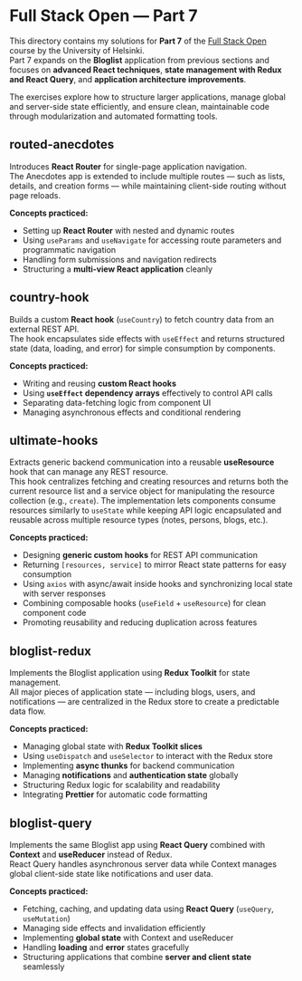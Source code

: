 # Full Stack Open — Part 7  

This directory contains my solutions for **Part 7** of the [Full Stack Open](https://fullstackopen.com/en/) course by the University of Helsinki.  
Part 7 expands on the **Bloglist** application from previous sections and focuses on **advanced React techniques**, **state management with Redux and React Query**, and **application architecture improvements**.  

The exercises explore how to structure larger applications, manage global and server-side state efficiently, and ensure clean, maintainable code through modularization and automated formatting tools.

## routed-anecdotes  

Introduces **React Router** for single-page application navigation.  
The Anecdotes app is extended to include multiple routes — such as lists, details, and creation forms — while maintaining client-side routing without page reloads.  

**Concepts practiced:**  

- Setting up **React Router** with nested and dynamic routes  
- Using `useParams` and `useNavigate` for accessing route parameters and programmatic navigation  
- Handling form submissions and navigation redirects  
- Structuring a **multi-view React application** cleanly  

## country-hook  

Builds a custom **React hook** (`useCountry`) to fetch country data from an external REST API.  
The hook encapsulates side effects with `useEffect` and returns structured state (data, loading, and error) for simple consumption by components.  

**Concepts practiced:**  

- Writing and reusing **custom React hooks**
- Using **`useEffect` dependency arrays** effectively to control API calls  
- Separating data-fetching logic from component UI  
- Managing asynchronous effects and conditional rendering  

## ultimate-hooks  

Extracts generic backend communication into a reusable **useResource** hook that can manage any REST resource.  
This hook centralizes fetching and creating resources and returns both the current resource list and a service object for manipulating the resource collection (e.g., `create`). The implementation lets components consume resources similarly to `useState` while keeping API logic encapsulated and reusable across multiple resource types (notes, persons, blogs, etc.).  

**Concepts practiced:**  

- Designing **generic custom hooks** for REST API communication  
- Returning `[resources, service]` to mirror React state patterns for easy consumption  
- Using `axios` with async/await inside hooks and synchronizing local state with server responses  
- Combining composable hooks (`useField` + `useResource`) for clean component code  
- Promoting reusability and reducing duplication across features  

## bloglist-redux  

Implements the Bloglist application using **Redux Toolkit** for state management.  
All major pieces of application state — including blogs, users, and notifications — are centralized in the Redux store to create a predictable data flow.  

**Concepts practiced:**  

- Managing global state with **Redux Toolkit slices**
- Using `useDispatch` and `useSelector` to interact with the Redux store  
- Implementing **async thunks** for backend communication  
- Managing **notifications** and **authentication state** globally  
- Structuring Redux logic for scalability and readability  
- Integrating **Prettier** for automatic code formatting  

## bloglist-query  

Implements the same Bloglist app using **React Query** combined with **Context** and **useReducer** instead of Redux.  
React Query handles asynchronous server data while Context manages global client-side state like notifications and user data.  

**Concepts practiced:**

- Fetching, caching, and updating data using **React Query** (`useQuery`, `useMutation`)
- Managing side effects and invalidation efficiently  
- Implementing **global state** with Context and useReducer  
- Handling **loading** and **error** states gracefully  
- Structuring applications that combine **server and client state** seamlessly  
